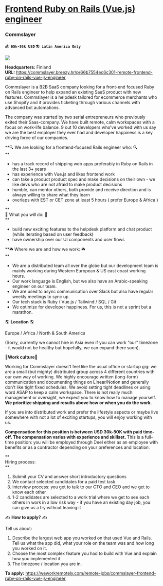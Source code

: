 # [Frontend Ruby on Rails (Vue.js) engineer](https://www.remotewlb.com/apply/frontend-ruby-on-rails-vue-js-engineer)  
### Commslayer  
#### `💰 65k-95k USD` `🌎 Latin America Only`  
![](https://we-work-remotely.imgix.net/logos/0134/4019/logo.gif?ixlib=rails-4.0.0&w=50&h=50&dpr=2&fit=fill&auto=compress)

**Headquarters:** Finland  
**URL:** https://commslayer.breezy.hr/p/66b7554ec6c301-remote-frontend-ruby-on-rails-vue-js-engineer

  
Commslayer is a B2B SaaS company looking for a front-end focused Ruby on Rails engineer to help expand an existing SaaS product with new features. Commslayer is a helpdesk tailored for ecommerce merchants who use Shopify and it provides ticketing through various channels with advanced bot automations.

  
The company was started by two serial entrepreneurs who previously exited their Saas-company. We have built remote, calm workspaces with a focus on work-life balance. 9 out 10 developers who've worked with us say we are the best employer they ever had and developer happiness is a key driving force of our companies.  
  

**🔍 We are looking for a frontend-focused Rails engineer who: 🔍  
**  

  * has a track record of shipping web apps preferably in Ruby on Rails in the last 3+ years
  * has experience with Vue.js and likes frontend work
  * can take a product product spec and make decisions on their own - we like devs who are not afraid to make product decisions
  * humble, can mentor others, both provide and receive direction and is always willing to share what they learn
  * overlaps with EST or CET zone at least 5 hours ( prefer Europe & Africa )

**  
🔨 What you will do: 🔨  
**  

  * build new exciting features to the helpdesk platform and chat product (while iterating based on user feedback)
  * have ownership over our UI components and user flows

  

**☘️ Where we are and how we work: ☘️  
**  

  * We are a distributed team all over the globe but our development team is mainly working during Western European & US east coast working hours. 
  * Our work language is English, but we also have an Arabic-speaking engineer on our team.
  * We are used to async communication over Slack but also have regular weekly meetings to sync up.
  * Our tech stack is Ruby / Vue.js / Tailwind / SQL / Git
  * We optimize for developer happiness. For us, this is not a sprint but a marathon.

  
🌎 **Location** 🌎

  
Europe / Africa / North & South America  
  

  
(Sorry, currently we cannot hire in Asia even if you can work "our" timezone - it would not be healthy but hopefully, we can expand there soon).  
  

  

**📜Work culture📜**

  
Working for Commslayer doesn't feel like the usual office or startup gig: we are a small (but mighty) distributed group across 4 different countries with our own way of working. We highly encourage written (long-form) communication and documenting things on Linear/Notion and generally don't like tight fixed schedules. We avoid setting tight deadlines or using word ASAP to keep a calm workspace. There is not really much management or oversight, we expect you to know how to manage yourself. **We prioritize shipping and results above how or when you do the work.**

  
If you are into distributed work and prefer the lifestyle aspects or maybe live somewhere with not a lot of exciting startups, you will enjoy working with us.  
  

**Compensation for this position is between USD 30k-50K with paid time-off. The compensation varies with experience and skillset.** This is a full-time position: you will be employed through Deel either as an employee with benefits or as a contractor depending on your preferences and location.  
  

**  
Hiring process:  
**  

  1. Submit your CV and answer short introductory questions
  2. We contact selected candidates for a paid test task
  3. Interview process: you get to talk to our CTO and CEO and we get to know each other
  4. 1-2 candidates are selected to a work trial where we get to see each others in work in a low risk way - if you have an existing day job, you can give us a try without leaving it

  
✍ **How to apply?** ✍  
  
Tell us about:

  1. Describe the largest web app you worked on that used Vue and Rails. Tell us what the app did, what your role on the team was and how long you worked on it.
  2. Choose the most complex feature you had to build with Vue and explain how you implemented it
  3. The timezone / location you are in.  
  

**To apply:** https://weworkremotely.com/remote-jobs/commslayer-frontend-ruby-on-rails-vue-js-engineer

